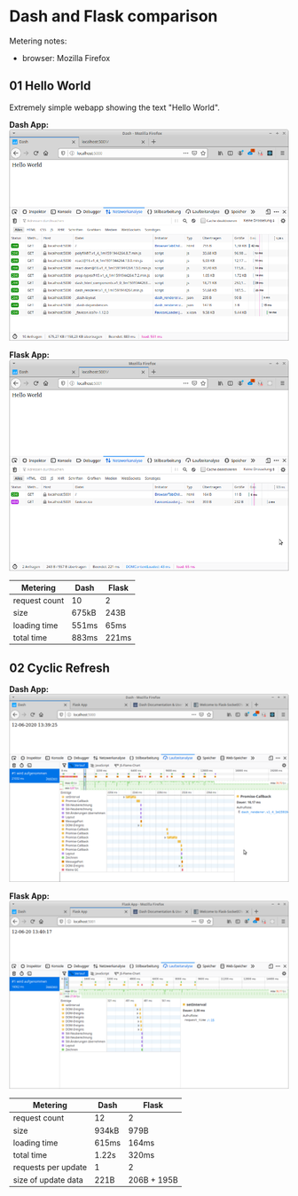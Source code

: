 # Dash and Flask comparison

Metering notes:

* browser: Mozilla Firefox 

## 01 Hello World

Extremely simple webapp showing the text "Hello World".

**Dash App:**
![](images/01_hello-world_dash.png)

**Flask App:**
![](images/01_hello-world_flask.png)

Metering        |Dash               |Flask
----------------|-------------------|----------------------
request count   |10                 |2
size            |675kB              |243B
loading time    |551ms              |65ms
total time      |883ms              |221ms

## 02 Cyclic Refresh

**Dash App:**
![](images/02_cyclic-refresh_dash.png)

**Flask App:**
![](images/02_cyclic-refresh_flask.png)


Metering        |Dash               |Flask
----------------|-------------------|----------------------
request count   |12                 |2
size            |934kB              |979B
loading time    |615ms              |164ms
total time      |1.22s              |320ms
requests per update |1              |2
size of update data |221B           |206B + 195B
